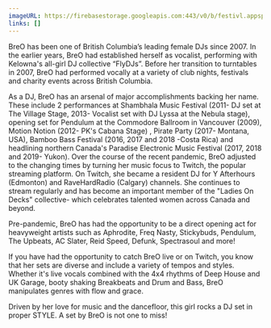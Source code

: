 ```yaml
---
imageURL: https://firebasestorage.googleapis.com:443/v0/b/festivl.appspot.com/o/userContent%2FD6EF7079-C740-453A-8C5C-58D7F6B35961.png?alt=media&token=e09cc20b-bafd-4ac1-b74d-23ade4f83c64
links: []
---
```

BreO has been one of British Columbia’s leading female DJs since 2007. In the earlier years, BreO had established herself as vocalist, performing with Kelowna's all-girl DJ collective “FlyDJs”. Before her transition to turntables in 2007, BreO had performed vocally at a variety of club nights, festivals and charity events across British Columbia.

As a DJ, BreO has an arsenal of major accomplishments backing her name. These include 2 performances at Shambhala Music Festival (2011- DJ set at The Village Stage, 2013- Vocalist set with DJ Lyssa at the Nebula stage), opening set for Pendulum at the Commodore Ballroom in Vancouver (2009), Motion Notion (2012- PK's Cabana Stage) , Pirate Party (2017- Montana, USA), Bamboo Bass Festival (2016, 2017 and 2018 -Costa Rica) and headlining northern Canada's Paradise Electronic Music Festival (2017, 2018 and 2019- Yukon). Over the course of the recent pandemic, BreO adjusted to the changing times by turning her music focus to Twitch, the popular streaming platform. On Twitch, she became a resident DJ for Y Afterhours (Edmonton) and RaveHardRadio (Calgary) channels. She continues to stream regularly and has become an important member of the "Ladies On Decks" collective- which celebrates talented women across Canada and beyond.

Pre-pandemic, BreO has had the opportunity to be a direct opening act for heavyweight artists such as Aphrodite, Freq Nasty, Stickybuds, Pendulum, The Upbeats, AC Slater, Reid Speed, Defunk, Spectrasoul and more! 

If you have had the opportunity to catch BreO live or on Twitch, you know that her sets are diverse and include a variety of tempos and styles. Whether it's live vocals combined with the 4x4 rhythms of Deep House and UK Garage, booty shaking Breakbeats and Drum and Bass, BreO manipulates genres with flow and grace. 

Driven by her love for music and the dancefloor, this girl rocks a DJ set in proper STYLE. A set by BreO is not one to miss!